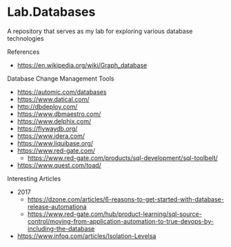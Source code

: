 # Lab.Databases
A repository that serves as my lab for exploring various database technologies



References
* https://en.wikipedia.org/wiki/Graph_database


Database Change Management Tools
* https://automic.com/databases
* https://www.datical.com/
* http://dbdeploy.com/
* https://www.dbmaestro.com/
* https://www.delphix.com/
* https://flywaydb.org/
* https://www.idera.com/
* https://www.liquibase.org/
* https://www.red-gate.com/
  * https://www.red-gate.com/products/sql-development/sql-toolbelt/
* https://www.quest.com/toad/


Interesting Articles
* 2017
  * https://dzone.com/articles/6-reasons-to-get-started-with-database-release-automationa
  * https://www.red-gate.com/hub/product-learning/sql-source-control/moving-from-application-automation-to-true-devops-by-including-the-database
* https://www.infoq.com/articles/Isolation-Levelsa
